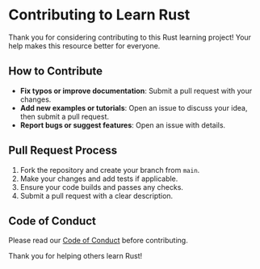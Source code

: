 # Contributing to Learn Rust

Thank you for considering contributing to this Rust learning project! Your help makes this resource better for everyone.

## How to Contribute

- **Fix typos or improve documentation**: Submit a pull request with your changes.
- **Add new examples or tutorials**: Open an issue to discuss your idea, then submit a pull request.
- **Report bugs or suggest features**: Open an issue with details.

## Pull Request Process

1. Fork the repository and create your branch from `main`.
2. Make your changes and add tests if applicable.
3. Ensure your code builds and passes any checks.
4. Submit a pull request with a clear description.

## Code of Conduct

Please read our [Code of Conduct](CODE_OF_CONDUCT.md) before contributing.

Thank you for helping others learn Rust!
